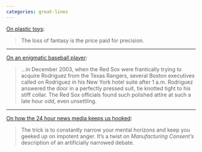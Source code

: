 ```yaml
---
categories: great-lines
---
```


[On plastic toys](https://harpers.org/archive/2007/01/moby-duck/):  

> The loss of fantasy is the price paid for precision.

* * *
[On an enigmatic baseball player](https://vault.si.com/vault/2006/09/25/arod-agonistes):  

> …in December 2003, when the Red Sox were frantically trying to acquire Rodriguez from the Texas Rangers, several Boston executives called on Rodriguez in his New York hotel suite after 1 a.m. Rodriguez answered the door in a perfectly pressed suit, tie knotted tight to his stiff collar. The Red Sox officials found such polished attire at such a late hour odd, even unsettling.

* * *
[On how the 24 hour news media keeps us hooked](https://taibbi.substack.com/p/chapter-1-part-ii-the-ten-rules-of):  

> The trick is to constantly narrow your mental horizons and keep you geeked up on impotent anger. It’s a twist on *Manufacturing Consent’s* description of an artificially narrowed debate.